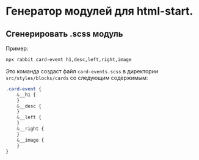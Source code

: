 # Генератор модулей для html-start.

## Сгенерировать .scss модуль

Пример:

```bash
npx rabbit card-event h1,desc,left,right,image
```

Это команда создаст файл `card-events.scss` в директории `src/styles/blocks/cards` со следующим содержимым:

```css
.card-event {
	&__h1 {
	}
	&__desc {
	}
	&__left {
	}
	&__right {
	}
	&__image {
	}
}
```
